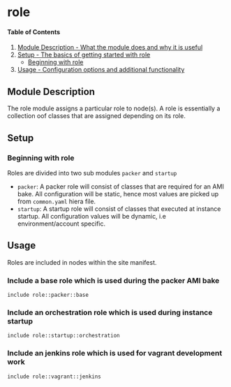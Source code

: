 # role

#### Table of Contents

1. [Module Description - What the module does and why it is useful](#module-description)
2. [Setup - The basics of getting started with role](#setup)
    * [Beginning with role](#beginning-with-role)
3. [Usage - Configuration options and additional functionality](#usage)

## Module Description
The role module assigns a particular role to node(s). A role is essentially a collection oof classes that are assigned depending on its role.

## Setup

### Beginning with role
Roles are divided into two sub modules `packer` and `startup`
* `packer`: A packer role will consist of classes that are required for an AMI bake. All configuration will be static, hence most values are picked up from `common.yaml` hiera file.
* `startup`: A startup role will consist of classes that executed at instance startup. All configuration values will be dynamic, i.e environment/account specific.

## Usage
Roles are included in nodes within the site manifest.

### Include a base role which is used during the packer AMI bake
```
include role::packer::base
```
### Include an orchestration role which is used during instance startup
```
include role::startup::orchestration
```
### Include an jenkins role which is used for vagrant development work
```
include role::vagrant::jenkins
```
